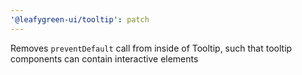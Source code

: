```yaml
---
'@leafygreen-ui/tooltip': patch
---
```


Removes `preventDefault` call from inside of Tooltip, such that tooltip components can contain interactive elements

